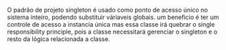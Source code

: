 O padrão de projeto singleton é usado como ponto de acesso único no sistema inteiro, podendo substituir váriaveis globais.
um beneficio é ter um controle de acesso a instancia única mas essa classe irá quebrar o single responsibility principle, pois a classe necessitará gerenciar o singleton e o resto da lógica relacionada a classe.
